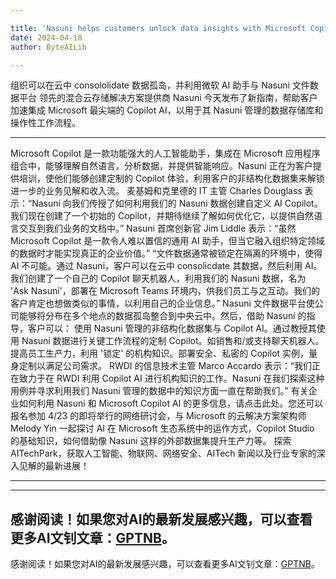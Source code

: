 ```yaml
---

title: 'Nasuni helps customers unlock data insights with Microsoft Copilot AI'
date: 2024-04-18
author: ByteAILib

---
```


组织可以在云中 consololidate 数据孤岛，并利用微软 AI 助手与 Nasuni 文件数据平台
领先的混合云存储解决方案提供商 Nasuni 今天发布了新指南，帮助客户加速集成 Microsoft 最尖端的 Copilot AI，以用于其 Nasuni 管理的数据存储库和操作性工作流程。

---

Microsoft Copilot 是一款功能强大的人工智能助手，集成在 Microsoft 应用程序组合中，能够理解自然语言，分析数据，并提供智能响应。Nasuni 正在为客户提供培训，使他们能够创建定制的 Copilot 体验，利用客户的非结构化数据集来解锁进一步的业务见解和收入流。
麦基姆和克里德的 IT 主管 Charles Douglass 表示：“Nasuni 向我们传授了如何利用我们的 Nasuni 数据创建自定义 AI Copilot。我们现在创建了一个初始的 Copilot，并期待继续了解如何优化它，以提供自然语言交互到我们业务的文档中。”
Nasuni 首席创新官 Jim Liddle 表示：“虽然 Microsoft Copilot 是一款令人难以置信的通用 AI 助手，但当它融入组织特定领域的数据时才能实现真正的企业价值。” “文件数据通常被锁定在隔离的环境中，使得 AI 不可能。通过 Nasuni，客户可以在云中 consolicdate 其数据，然后利用 AI。我们创建了一个自己的 Copilot 聊天机器人，利用我们的 Nasuni 数据，名为 'Ask Nasuni'，部署在 Microsoft Teams 环境内，供我们员工与之互动。我们的客户肯定也想做类似的事情，以利用自己的企业信息。”
Nasuni 文件数据平台使公司能够将分布在多个地点的数据孤岛整合到中央云中。然后，借助 Nasuni 的指导，客户可以：
使用 Nasuni 管理的非结构化数据集与 Copilot AI。通过教授其使用 Nasuni 数据进行关键工作流程的定制 Copilot。如销售和/或支持聊天机器人。提高员工生产力，利用 '锁定' 的机构知识。部署安全、私密的 Copilot 实例，量身定制以满足公司需求。
RWDI 的信息技术主管 Marco Accardo 表示：“我们正在致力于在 RWDI 利用 Copilot AI 进行机构知识的工作。Nasuni 在我们探索这种用例并寻求利用我们 Nasuni 管理的数据中的知识方面一直在帮助我们。”
有关企业如何利用 Nasuni 和 Microsoft Copilot AI 的更多信息，请点击此处。您还可以报名参加 4/23 的即将举行的网络研讨会，与 Microsoft 的云解决方案架构师 Melody Yin 一起探讨 AI 在 Microsoft 生态系统中的运作方式，Copilot Studio 的基础知识，如何借助像 Nasuni 这样的外部数据集提升生产力等。
探索 AITechPark，获取人工智能、物联网、网络安全、AITech 新闻以及行业专家的深入见解的最新进展！

---

---
感谢阅读！如果您对AI的最新发展感兴趣，可以查看更多AI文钊文章：[GPTNB](https://gptnb.com)。
---
感谢阅读！如果您对AI的最新发展感兴趣，可以查看更多AI文钊文章：[GPTNB](https://gptnb.com)。